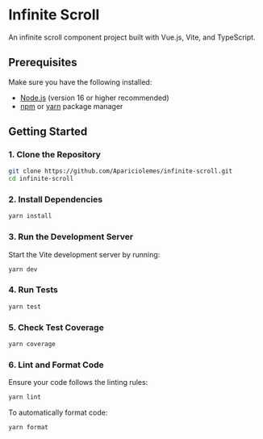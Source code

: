 # Infinite Scroll

An infinite scroll component project built with Vue.js, Vite, and TypeScript.

## Prerequisites

Make sure you have the following installed:

- [Node.js](https://nodejs.org/) (version 16 or higher recommended)
- [npm](https://www.npmjs.com/) or [yarn](https://yarnpkg.com/) package manager

## Getting Started

### 1. Clone the Repository

```bash
git clone https://github.com/Apariciolemes/infinite-scroll.git
cd infinite-scroll
```

### 2. Install Dependencies

```bash
yarn install
```

### 3. Run the Development Server

Start the Vite development server by running:

```bash
yarn dev
```

### 4. Run Tests

```bash
yarn test
```

### 5. Check Test Coverage

```bash
yarn coverage
```

### 6. Lint and Format Code

Ensure your code follows the linting rules:

```bash
yarn lint
```

To automatically format code:

```bash
yarn format
```
